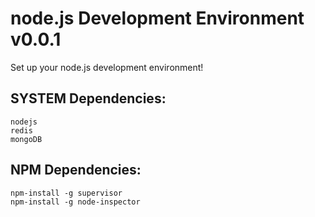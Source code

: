 # node.js Development Environment v0.0.1

Set up your node.js development environment!



## SYSTEM Dependencies:

	nodejs
	redis
	mongoDB
	

## NPM Dependencies:

	npm-install -g supervisor
	npm-install -g node-inspector
	
